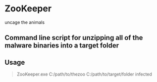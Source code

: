 # ZooKeeper
uncage the animals

## Command line script for unzipping all of the malware binaries into a target folder

## Usage

> ZooKeeper.exe C:/path/to/thezoo C:/path/to/target/folder infected
